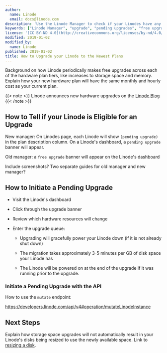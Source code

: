 ```yaml
---
author:
  name: Linode
  email: docs@linode.com
description: 'Use the Linode Manager to check if your Linodes have any pending free upgrades and then initiate those upgrades.'
keywords: ["Linode Manager", "upgrade", "pending upgrades", "free upgrades"]
license: '[CC BY-ND 4.0](http://creativecommons.org/licenses/by-nd/4.0/)'
modified: 2019-01-02
modified_by:
  name: Linode
published: 2019-01-02
title: How to Upgrade your Linode to the Newest Plans
---
```


Background on how Linode periodically makes free upgrades across each of the hardware plan tiers, like increases to storage space and memory. Explain how your new hardware plan will have the same monthly and hourly cost as your current plan.

{{< note >}}
Linode announces new hardware upgrades on the [Linode Blog](https://blog.linode.com)
{{< /note >}}

## How to Tell if your Linode is Eligible for an Upgrade

New manager: On Linodes page, each Linode will show `(pending upgrade)` in the plan description column. On a Linode's dashboard, a `pending upgrade` banner will appear.

Old manager: a `free upgrade` banner will appear on the Linode's dashboard

Include screenshots? Two separate guides for old manager and new manager?

## How to Initiate a Pending Upgrade

-    Visit the Linode's dashboard

-    Click through the upgrade banner

-    Review which hardware resources will change

-    Enter the upgrade queue:

     -   Upgrading will gracefully power your Linode down (if it is not already shut down)

     -   The migration takes approximately 3-5 minutes per GB of disk space your Linode has

     -   The Linode will be powered on at the end of the upgrade if it was running prior to the upgrade.

### Initiate a Pending Upgrade with the API

How to use the `mutate` endpoint:

https://developers.linode.com/api/v4#operation/mutateLinodeInstance

## Next Steps

Explain how storage space upgrades will not automatically result in your Linode's disks being resized to use the newly available space. Link to [resizing a disk](/docs/platform/disk-images/disk-images-and-configuration-profiles/#resizing-a-disk).